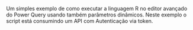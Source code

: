 Um simples exemplo de como executar a linguagem R no editor avançado do Power Query usando também parâmetros dinâmicos.
Neste exemplo o script está consumindo um API com Autenticação via token.
